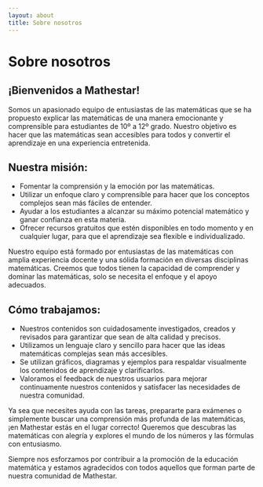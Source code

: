 ```yaml
---
layout: about
title: Sobre nosotros
---
```


# Sobre nosotros

## ¡Bienvenidos a Mathestar!
Somos un apasionado equipo de entusiastas de las matemáticas que se ha propuesto explicar las matemáticas de una manera emocionante y comprensible para estudiantes de 10º a 12º grado. Nuestro objetivo es hacer que las matemáticas sean accesibles para todos y convertir el aprendizaje en una experiencia entretenida.

## Nuestra misión:
- Fomentar la comprensión y la emoción por las matemáticas.
- Utilizar un enfoque claro y comprensible para hacer que los conceptos complejos sean más fáciles de entender.
- Ayudar a los estudiantes a alcanzar su máximo potencial matemático y ganar confianza en esta materia.
- Ofrecer recursos gratuitos que estén disponibles en todo momento y en cualquier lugar, para que el aprendizaje sea flexible e individualizado.

Nuestro equipo está formado por entusiastas de las matemáticas con amplia experiencia docente y una sólida formación en diversas disciplinas matemáticas. Creemos que todos tienen la capacidad de comprender y dominar las matemáticas, solo se necesita el enfoque y el apoyo adecuados.

## Cómo trabajamos:

- Nuestros contenidos son cuidadosamente investigados, creados y revisados para garantizar que sean de alta calidad y precisos.
- Utilizamos un lenguaje claro y sencillo para hacer que las ideas matemáticas complejas sean más accesibles.
- Se utilizan gráficos, diagramas y ejemplos para respaldar visualmente los contenidos de aprendizaje y clarificarlos.
- Valoramos el feedback de nuestros usuarios para mejorar continuamente nuestros contenidos y satisfacer las necesidades de nuestra comunidad.

Ya sea que necesites ayuda con las tareas, prepararte para exámenes o simplemente buscar una comprensión más profunda de las matemáticas, ¡en Mathestar estás en el lugar correcto! Queremos que descubras las matemáticas con alegría y explores el mundo de los números y las fórmulas con entusiasmo.

Siempre nos esforzamos por contribuir a la promoción de la educación matemática y estamos agradecidos con todos aquellos que forman parte de nuestra comunidad de Mathestar.
